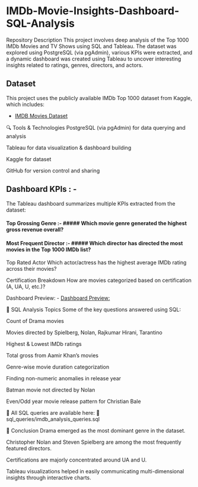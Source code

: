 # IMDb-Movie-Insights-Dashboard-SQL-Analysis
 Repository Description This project involves deep analysis of the Top 1000 IMDb Movies and TV Shows using SQL and Tableau. The dataset was explored using PostgreSQL (via pgAdmin), various KPIs were extracted, and a dynamic dashboard was created using Tableau to uncover interesting insights related to ratings, genres, directors, and actors.

## Dataset
This project uses the publicly available IMDb Top 1000 dataset from Kaggle, which includes:
- <a href="https://www.kaggle.com/datasets/harshitshankhdhar/imdb-dataset-of-top-1000-movies-and-tv-shows">IMDB Movies Dataset</a>

 

🔍 Tools & Technologies
PostgreSQL (via pgAdmin) for data querying and analysis

Tableau for data visualization & dashboard building

Kaggle for dataset

GitHub for version control and sharing

## Dashboard KPIs : - 
The Tableau dashboard summarizes multiple KPIs extracted from the dataset:

#### Top Grossing Genre :- ##### Which movie genre generated the highest gross revenue overall?


#### Most Frequent Director :- ##### Which director has directed the most movies in the Top 1000 IMDb list?


Top Rated Actor
Which actor/actress has the highest average IMDb rating across their movies?

Certification Breakdown
How are movies categorized based on certification (A, UA, U, etc.)?

 Dashboard Preview: - <a href="https://github.com/berlin007x/-IMDb-Movie-Insights-Dashboard-SQL-Analysis/blob/main/Dashboard/imdb_analysis_dashboard.PNG"> Dashboard Preview:</a>


📜 SQL Analysis Topics
Some of the key questions answered using SQL:

Count of Drama movies

Movies directed by Spielberg, Nolan, Rajkumar Hirani, Tarantino

Highest & Lowest IMDb ratings

Total gross from Aamir Khan’s movies

Genre-wise movie duration categorization

Finding non-numeric anomalies in release year

Batman movie not directed by Nolan

Even/Odd year movie release pattern for Christian Bale

📄 All SQL queries are available here:
📁 sql_queries/imdb_analysis_queries.sql

📌 Conclusion
Drama emerged as the most dominant genre in the dataset.

Christopher Nolan and Steven Spielberg are among the most frequently featured directors.

Certifications are majorly concentrated around UA and U.

Tableau visualizations helped in easily communicating multi-dimensional insights through interactive charts.
